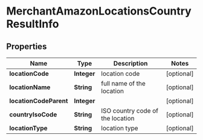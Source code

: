 # MerchantAmazonLocationsCountryResultInfo


## Properties

| Name | Type | Description | Notes |
|------------ | ------------- | ------------- | -------------|
**locationCode** | **Integer** | location code |[optional]|
**locationName** | **String** | full name of the location |[optional]|
**locationCodeParent** | **Integer** |  |[optional]|
**countryIsoCode** | **String** | ISO country code of the location |[optional]|
**locationType** | **String** | location type |[optional]|